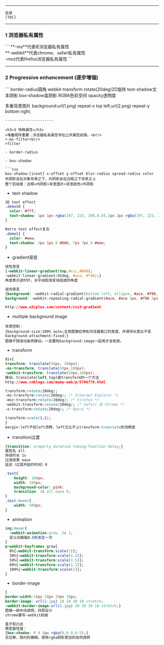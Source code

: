 -------------------
    目录
    [TOC]
-------------------

<h3>1 浏览器私有属性</h3>
```
**-ms**代表IE浏览器私有属性<br/>
**-webkit**代表chrome、safari私有属性<br/>
-moz代表firefox浏览器私有属性
```

------------------
<h3>2 Progressive enhancement (逐步增强)</h3>
```
border-radius圆角
webkit-transform rotate(20deg)2D旋转
text-shadow文本阴影
box-shadow盒阴影
RGBA色彩空间
opacity透明度

多重背景图片
background:url(1.png) repeat-x top left,url(2.png) repeat-y bottom right;
```
----------------------

<h3>3 特殊属性</h3>
>堆叠顺序重要：浏览器私有属性写在公共属性前面。<br/>
>-ms-filter<br/>
>filter

- border-radius

- box-shadow

```css
box-shadow:[inset] x-offset y-offset blur-radius spread-radius color
外阴影会在对象背景之下，内阴影会在边框之下背景之上
整个层级是：边框>内阴影>背景图片>背景颜色>外阴影
```
- text-shadow

```css
3D text effect
.demo10 {
  color: #fff;
  text-shadow: 1px 1px rgba(197, 223, 248,0.8),2px 2px rgba(197, 223, 248,0.8),3px 3px rgba(197, 223, 248,0.8),4px 4px rgba(197, 223, 248,0.8),5px 5px rgba(197, 223, 248,0.8),6px 6px rgba(197, 223, 248,0.8);
}

Retro text effect复古
.demo11 {
  color: #eee;
  text-shadow: 5px 5px 0 #666, 7px 7px 0 #eee;
}
```

- gradient渐变

```css
线性渐变
{-webkit-linear-gradient(top,#ccc,#000);
-webkit-linear-gradient(45deg, #ace, #f96);}
角度表示逆时针，水平线和渐变线组成的角度

径向渐变
{background: -webkit-radial-gradient(bottom left, ellipse, #ace, #f96, #1E90FF);
background: -webkit-repeating-radial-gradient(#ace, #ace 5px, #f96 5px, #f96 10px);}

http://www.w3cplus.com/content/css3-gradient
```

- multiple background image

```
背景控制：
{background-size:100% auto;主体图像拉伸到浏览器窗口的宽度，并保持长宽比不变
background-attachment:fixed;}
图像不随滚动条而移动，一定要和background-image一起用才会有效。

```

- transform

```css
div{
transform: translate(50px, 100px);
-ms-transform: translate(50px,100px);
-webkit-transform: translate(50px,100px);
移动，translate(left,top)是transform的一个方法
http://www.cnblogs.com/mumu-web/p/5706779.html

transform:rotate(20deg);
-ms-transform:rotate(20deg); /* Internet Explorer */
-moz-transform:rotate(20deg); /* Firefox */
-webkit-transform:rotate(20deg); /* Safari 和 Chrome */
-o-transform:rotate(20deg); /* Opera */

transform:scale(1.2);
}
margin-left不如left流畅，left又比不上transform:translate的流畅度

```

- transition过渡

```css
{transition: property duration timing-function delay;}
属性名 all
持续时长 1s
过渡效果 ease
延迟（过渡开始的时间）0

.test{
    height: 100px;
    width: 100px;
    background-color: pink;
    transition: 3s all ease 0;
}    
.test:hover{
    width: 500px;
}
```

- animation

```css
img:hover{
  -webkit-animation:grow .5s 1;
  定义动画每0.5秒发生一次
}
@-webkit-keyframes grow{
  0%{-webkit-transform:scale(1)};
  30%{-webkit-transform:scale(1.2)};
  50%{-webkit-transform:scale(1.5)};
  60%{-webkit-transform:scale(1.2)};
  100%{-webkit-transform:scale(1)};
}
```

- border-image

```css
{
border-width:10px 20px 30px 10px;
border-image: url(2.jpg) 10 20 30 10 stretch;
-webkit-border-image:url(2.jpg) 10 20 30 10 stretch;}
图像一般中间透明，四周设计
chrome要写-webkit前缀

盒子和凸出
典型属性值：
{box-shadow: 0 0 5px rgba(0,0,0,0.5);}
无位移，隐约的模糊，使用rgba阴影更加的自然透明
```
